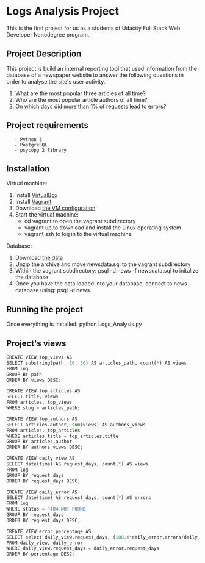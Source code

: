 # Logs Analysis Project

This is the first project for us as a students of Udacity Full Stack Web Developer Nanodegree program.

## Project Description 

This project is build an internal reporting tool that used information from the database of a newspaper website to answer the following questions in order to analyse the site's user activity.
  1. What are the most popular three articles of all time?
  2. Who are the most popular article authors of all time?
  3. On which days did more than 1% of requests lead to errors?

## Project requirements

       - Python 3 
       - PostgreSQL 
       - psycopg 2 library

## Installation

Virtual machine:

  1. Install [VirtualBox](https://www.virtualbox.org/wiki/Downloads) 
  2. Install [Vagrant](https://www.vagrantup.com/downloads.html)
  3. Download [the VM configuration](https://d17h27t6h515a5.cloudfront.net/topher/2017/August/59822701_fsnd-virtual-machine/fsnd-virtual-machine.zip)
  4. Start the virtual machine:
      - cd vagrant to open the vagrant subdirectory
      - vagrant up to download and install the Linux operating system
      - vagrant ssh to log in to the virtual machine

Database:

  1. Download [the data](https://d17h27t6h515a5.cloudfront.net/topher/2016/August/57b5f748_newsdata/newsdata.zip)
  2. Unzip the archive and move newsdata.sql to the vagrant subdirectory
  3. Within the vagrant subdirectory: psql -d news -f newsdata.sql to initalize the database
  4. Once you have the data loaded into your database, connect to news database using: psql -d news

## Running the project
Once everything is installed: python Logs_Analysis.py

## Project's views

```python
CREATE VIEW top_views AS
SELECT substring(path, 10, 30) AS articles_path, count(*) AS views
FROM log
GROUP BY path
ORDER BY views DESC;
```
```python
CREATE VIEW top_articles AS
SELECT title, views
FROM articles, top_views
WHERE slug = articles_path;
```
```python
CREATE VIEW top_authors AS
SELECT articles.author, sum(views) AS authors_views
FROM articles, top_articles
WHERE articles.title = top_articles.title
GROUP BY articles.author
ORDER BY authors_views DESC;
```
```python
CREATE VIEW daily_view AS
SELECT date(time) AS request_days, count(*) AS views
FROM log 
GROUP BY request_days
ORDER BY request_days DESC;
```
```python
CREATE VIEW daily_error AS
SELECT date(time) AS request_days, count(*) AS errors
FROM log 
WHERE status = '404 NOT FOUND'
GROUP BY request_days 
ORDER BY request_days DESC;
```
```python
CREATE VIEW error_percentage AS
SELECT select daily_view.request_days, (100.0*daily_error.errors/daily_view.views) AS percentage
FROM daily_view, daily_error
WHERE daily_view.request_days = daily_error.request_days
ORDER BY percentage DESC;
```